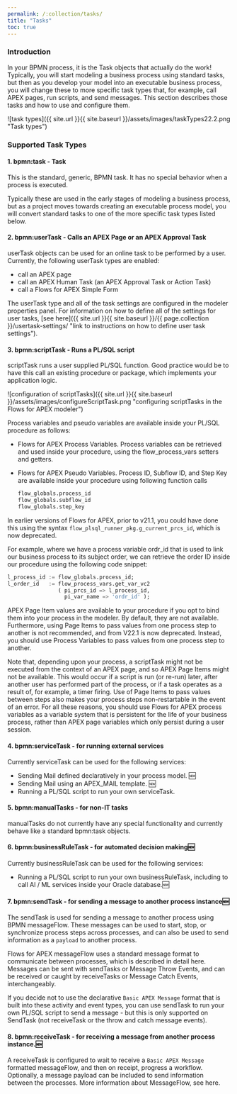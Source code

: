 ```yaml
---
permalink: /:collection/tasks/
title: "Tasks"
toc: true
---
```

### Introduction

In your BPMN process, it is the Task objects that actually do the work!  Typically, you will start modeling a business process using standard tasks, but then as you develop your model into an executable business process, you will change these to more specific task types  that, for example, call  APEX pages, run scripts, and send messages.  This section describes those tasks and how to use and configure them.

![task types]({{ site.url }}{{ site.baseurl }}/assets/images/taskTypes22.2.png "Task types")

### Supported Task Types

#### 1. bpmn:task - Task

This is the standard, generic, BPMN task.  It has no special behavior when a process is executed.

Typically these are used in the early stages of modeling a business process, but as a project moves towards creating an executable process model, you will convert standard tasks to one of the more specific task types listed below.

#### 2. bpmn:userTask - Calls an APEX Page or an APEX Approval Task

userTask objects can be used for an online task to be performed by a user.  Currently, the following userTask types are enabled:

- call an APEX page
- call an APEX Human Task (an APEX Approval Task or Action Task)
- call a Flows for APEX Simple Form

The userTask type and all of the task settings are configured in the modeler properties panel.   For information on how to define all of the settings for user tasks, [see here]({{ site.url }}{{ site.baseurl }}/{{ page.collection }}/usertask-settings/ "link to instructions on how to define user task settings").

#### 3. bpmn:scriptTask - Runs a PL/SQL script

scriptTask runs a user supplied PL/SQL function.  Good practice would be to have this call an existing procedure or package, which implements your application logic.

![configuration of scriptTasks]({{ site.url }}{{ site.baseurl }}/assets/images/configureScriptTask.png "configuring scriptTasks in the Flows for APEX modeler")

Process variables and pseudo variables are available inside your PL/SQL procedure as follows:

- Flows for APEX Process Variables.
  Process variables can be retrieved and used inside your procedure, using the flow_process_vars setters and getters.
- Flows for APEX Pseudo Variables.
  Process ID, Subflow ID, and Step Key are available inside your procedure using following function calls

  ```sql
  flow_globals.process_id
  flow_globals.subflow_id
  flow_globals.step_key
  ```

In earlier versions of Flows for APEX, prior to v21.1, you could have done this using the syntax `flow_plsql_runner_pkg.g_current_prcs_id`, which is now deprecated.

For example, where we have a process variable ordr_id that is used to link our business process to its subject order, we can retrieve the order ID inside our procedure using the following code snippet:

```sql
l_process_id := flow_globals.process_id;
l_order_id   := flow_process_vars.get_var_vc2
                ( pi_prcs_id => l_process_id, 
                  pi_var_name => 'ordr_id' );
```

APEX Page Item values are available to your procedure if you opt to bind them into your process in the modeler.  By default, they are not available.  Furthermore, using Page Items to pass values from one process step to another is not recommended, and from V22.1 is now deprecated.  Instead, you should use Process Variables to pass values from one process step to another.

Note that, depending upon your process, a scriptTask might not be executed from the context of an APEX page, and so APEX Page Items might not be available.  This would occur if a script is run (or re-run) later, after another user has performed part of the process, or if a task operates as a result of, for example, a timer firing.  Use of Page Items to pass values between steps also makes your process steps non-restartable in the event of an error.  For all these reasons, you should use Flows for APEX process variables as a variable system that is persistent for the life of your business process, rather than APEX page variables which only persist during a user session.

#### 4. bpmn:serviceTask - for running external services

Currently serviceTask can be used for the following services:

- Sending Mail defined declaratively in your process model. 🆕
- Sending Mail using an APEX_MAIL template. 🆕
- Running a PL/SQL script to run your own serviceTask.

#### 5. bpmn:manualTasks - for non-IT tasks

manualTasks do not currently have any special functionality and currently behave like a standard bpmn:task objects.

#### 6. bpmn:businessRuleTask - for automated decision making🆕

Currently businessRuleTask can be used for the following services:

- Running a PL/SQL script to run your own businessRuleTask, including to call AI / ML services inside your Oracle database.🆕

#### 7. bpmn:sendTask - for sending a message to another process instance🆕

The sendTask is used for sending a message to another process using BPMN messageFlow.  These messages can be used to start, stop, or synchronize process steps across processes, and can also be used to send information as a `payload` to another process.

Flows for APEX messageFlow uses a standard message format to communicate between processes, which is described in detail here.  Messages can be sent with sendTasks or Message Throw Events, and can be received or caught by receiveTasks or Message Catch Events, interchangeably.

If you decide not to use the declarative `Basic APEX Message` format that is built into these activity and event types, you can use sendTask to run your own PL/SQL script to send a message - but this is only supported on SendTask (not receiveTask or the throw and catch message events).

#### 8. bpmn:receiveTask - for receiving a message from another process instance.🆕

A receiveTask is configured to wait to receive a `Basic APEX Message` formatted messageFlow, and then on receipt, progress a workflow.  Optionally, a message payload can be included to send information between the processes.  More information about MessageFlow, see here.

